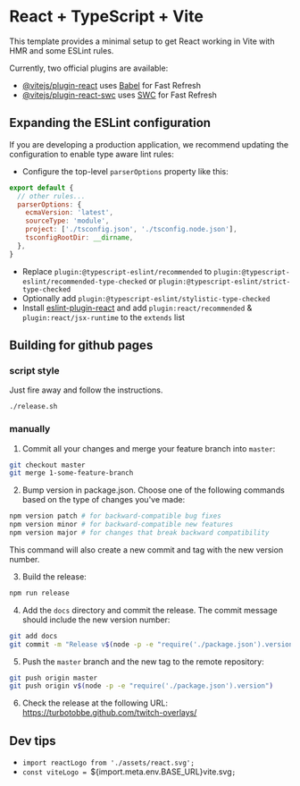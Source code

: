 # React + TypeScript + Vite

This template provides a minimal setup to get React working in Vite with HMR and some ESLint rules.

Currently, two official plugins are available:

- [@vitejs/plugin-react](https://github.com/vitejs/vite-plugin-react/blob/main/packages/plugin-react/README.md) uses [Babel](https://babeljs.io/) for Fast Refresh
- [@vitejs/plugin-react-swc](https://github.com/vitejs/vite-plugin-react-swc) uses [SWC](https://swc.rs/) for Fast Refresh

## Expanding the ESLint configuration

If you are developing a production application, we recommend updating the configuration to enable type aware lint rules:

- Configure the top-level `parserOptions` property like this:

```js
export default {
  // other rules...
  parserOptions: {
    ecmaVersion: 'latest',
    sourceType: 'module',
    project: ['./tsconfig.json', './tsconfig.node.json'],
    tsconfigRootDir: __dirname,
  },
}
```

- Replace `plugin:@typescript-eslint/recommended` to `plugin:@typescript-eslint/recommended-type-checked` or `plugin:@typescript-eslint/strict-type-checked`
- Optionally add `plugin:@typescript-eslint/stylistic-type-checked`
- Install [eslint-plugin-react](https://github.com/jsx-eslint/eslint-plugin-react) and add `plugin:react/recommended` & `plugin:react/jsx-runtime` to the `extends` list


## Building for github pages

### script style

Just fire away and follow the instructions.
```
./release.sh
```

### manually

1. Commit all your changes and merge your feature branch into `master`:

```bash
git checkout master
git merge 1-some-feature-branch
```

2. Bump version in package.json. Choose one of the following commands based on the type of changes you've made:

```bash
npm version patch # for backward-compatible bug fixes
npm version minor # for backward-compatible new features
npm version major # for changes that break backward compatibility
```

This command will also create a new commit and tag with the new version number.

3. Build the release:

```bash
npm run release
```

4. Add the `docs` directory and commit the release. The commit message should include the new version number:

```bash
git add docs
git commit -m "Release v$(node -p -e "require('./package.json').version")"
```

5. Push the `master` branch and the new tag to the remote repository:

```bash
git push origin master
git push origin v$(node -p -e "require('./package.json').version")
```

6. Check the release at the following URL:
https://turbotobbe.github.com/twitch-overlays/

## Dev tips

* `import reactLogo from './assets/react.svg';`
* `const viteLogo = `${import.meta.env.BASE_URL}vite.svg`;`
